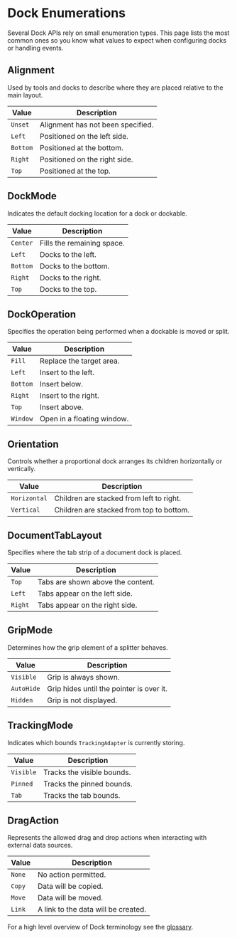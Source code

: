 # Dock Enumerations

Several Dock APIs rely on small enumeration types. This page lists the most common ones so you know what values to expect when configuring docks or handling events.

## Alignment

Used by tools and docks to describe where they are placed relative to the main layout.

| Value | Description |
| ----- | ----------- |
| `Unset` | Alignment has not been specified. |
| `Left` | Positioned on the left side. |
| `Bottom` | Positioned at the bottom. |
| `Right` | Positioned on the right side. |
| `Top` | Positioned at the top. |

## DockMode

Indicates the default docking location for a dock or dockable.

| Value | Description |
| ----- | ----------- |
| `Center` | Fills the remaining space. |
| `Left` | Docks to the left. |
| `Bottom` | Docks to the bottom. |
| `Right` | Docks to the right. |
| `Top` | Docks to the top. |

## DockOperation

Specifies the operation being performed when a dockable is moved or split.

| Value | Description |
| ----- | ----------- |
| `Fill` | Replace the target area. |
| `Left` | Insert to the left. |
| `Bottom` | Insert below. |
| `Right` | Insert to the right. |
| `Top` | Insert above. |
| `Window` | Open in a floating window. |

## Orientation

Controls whether a proportional dock arranges its children horizontally or vertically.

| Value | Description |
| ----- | ----------- |
| `Horizontal` | Children are stacked from left to right. |
| `Vertical` | Children are stacked from top to bottom. |

## DocumentTabLayout

Specifies where the tab strip of a document dock is placed.

| Value | Description |
| ----- | ----------- |
| `Top` | Tabs are shown above the content. |
| `Left` | Tabs appear on the left side. |
| `Right` | Tabs appear on the right side. |

## GripMode

Determines how the grip element of a splitter behaves.

| Value | Description |
| ----- | ----------- |
| `Visible` | Grip is always shown. |
| `AutoHide` | Grip hides until the pointer is over it. |
| `Hidden` | Grip is not displayed. |

## TrackingMode

Indicates which bounds `TrackingAdapter` is currently storing.

| Value | Description |
| ----- | ----------- |
| `Visible` | Tracks the visible bounds. |
| `Pinned` | Tracks the pinned bounds. |
| `Tab` | Tracks the tab bounds. |

## DragAction

Represents the allowed drag and drop actions when interacting with external data sources.

| Value | Description |
| ----- | ----------- |
| `None` | No action permitted. |
| `Copy` | Data will be copied. |
| `Move` | Data will be moved. |
| `Link` | A link to the data will be created. |

For a high level overview of Dock terminology see the [glossary](dock-glossary.md).
